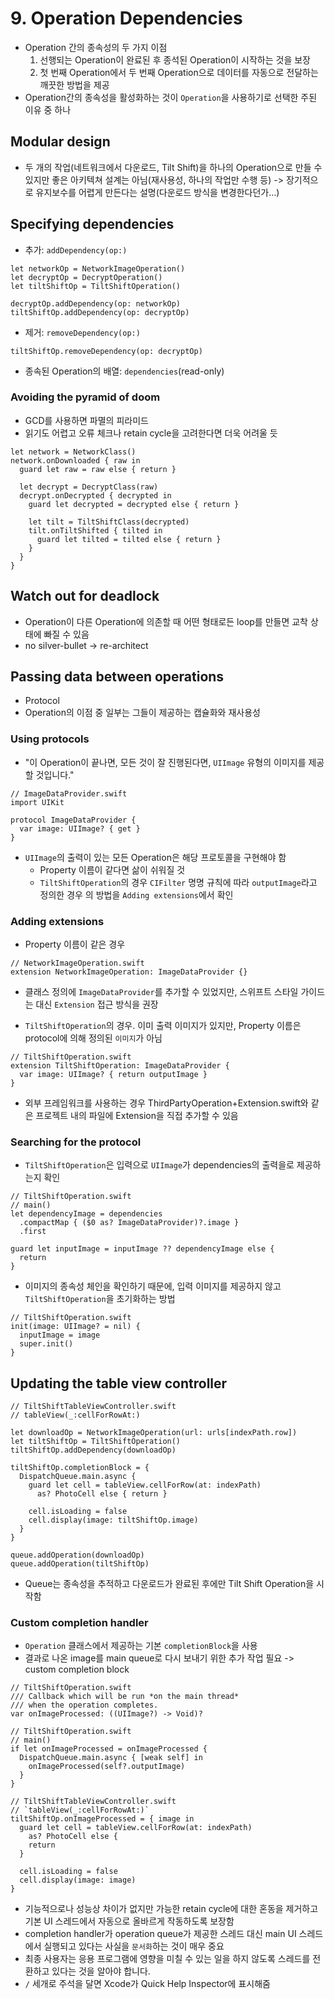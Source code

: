 # 9. Operation Dependencies

* Operation 간의 종속성의 두 가지 이점
	1. 선행되는 Operation이 완료된 후 종석된 Operation이 시작하는 것을 보장
	2. 첫 번째 Operation에서 두 번째 Operation으로 데이터를 자동으로 전달하는 깨끗한 방법을 제공
* Operation간의 종속성을 활성화하는 것이 `Operation`을 사용하기로 선택한 주된 이유 중 하나

## Modular design 

* 두 개의 작업(네트워크에서 다운로드, Tilt Shift)을 하나의 Operation으로 만들 수 있지만 좋은 아키텍쳐 설계는 아님(재사용성, 하나의 작업만 수행 등) -> 장기적으로 유지보수를 어렵게 만든다는 설명(다운로드 방식을 변경한다던가…)

## Specifying dependencies

* 추가: `addDependency(op:)`
```
let networkOp = NetworkImageOperation()
let decryptOp = DecryptOperation()
let tiltShiftOp = TiltShiftOperation()

decryptOp.addDependency(op: networkOp)
tiltShiftOp.addDependency(op: decryptOp)
```
* 제거: `removeDependency(op:)`
```
tiltShiftOp.removeDependency(op: decryptOp)
```
* 종속된 Operation의 배열: `dependencies`(read-only)

### Avoiding the pyramid of doom

* GCD를 사용하면 파멸의 피라미드
* 읽기도 어렵고 오류 체크나 retain cycle을 고려한다면 더욱 어려울 듯
```
let network = NetworkClass()
network.onDownloaded { raw in
  guard let raw = raw else { return }

  let decrypt = DecryptClass(raw)
  decrypt.onDecrypted { decrypted in
    guard let decrypted = decrypted else { return }
    
    let tilt = TiltShiftClass(decrypted)
    tilt.onTiltShifted { tilted in
      guard let tilted = tilted else { return }
    }
  }
}
```

## Watch out for deadlock

* Operation이 다른 Operation에 의존할 때 어떤 형태로든 loop를 만들면 교착 상태에 빠질 수 있음
* no silver-bullet -> re-architect

## Passing data between operations

* Protocol
* Operation의 이점 중 일부는 그들이 제공하는 캡슐화와 재사용성

### Using protocols

* "이 Operation이 끝나면, 모든 것이 잘 진행된다면, `UIImage` 유형의 이미지를 제공할 것입니다."
```
// ImageDataProvider.swift
import UIKit

protocol ImageDataProvider {
  var image: UIImage? { get }
}
```

* `UIImage`의 출력이 있는 모든 Operation은 해당 프로토콜을 구현해야 	함
	* Property 이름이 같다면 삶이 쉬워질 것
	* `TiltShiftOperation`의 경우 `CIFilter` 명명 규칙에 따라 `outputImage`라고 정의한 경우 의 방법을 `Adding extensions`에서 확인

### Adding extensions

* Property 이름이 같은 경우
```
// NetworkImageOperation.swift
extension NetworkImageOperation: ImageDataProvider {}
```
* 클래스 정의에 `ImageDataProvider`를 추가할 수 있었지만, 스위프트 스타일 가이드는 대신 `Extension` 접근 방식을 권장

* `TiltShiftOperation`의 경우. 이미 출력 이미지가 있지만, Property 이름은 protocol에 의해 정의된 `이미지`가 아님
```
// TiltShiftOperation.swift
extension TiltShiftOperation: ImageDataProvider {
  var image: UIImage? { return outputImage }
}
```

* 외부 프레임워크를 사용하는 경우 ThirdPartyOperation+Extension.swift와 같은 프로젝트 내의 파일에 Extension을 직접 추가할 수 있음

### Searching for the protocol

* `TiltShiftOperation`은 입력으로 `UIImage`가 dependencies의 출력을로 제공하는지 확인
```
// TiltShiftOperation.swift
// main()
let dependencyImage = dependencies
  .compactMap { ($0 as? ImageDataProvider)?.image }
  .first

guard let inputImage = inputImage ?? dependencyImage else {
  return
}
```

* 이미지의 종속성 체인을 확인하기 때문에, 입력 이미지를 제공하지 않고 `TiltShiftOperation`을 초기화하는 방법
```
// TiltShiftOperation.swift
init(image: UIImage? = nil) {
  inputImage = image
  super.init()
}
```


## Updating the table view controller

```
// TiltShiftTableViewController.swift
// tableView(_:cellForRowAt:)

let downloadOp = NetworkImageOperation(url: urls[indexPath.row])
let tiltShiftOp = TiltShiftOperation()
tiltShiftOp.addDependency(downloadOp)
```

```
tiltShiftOp.completionBlock = {
  DispatchQueue.main.async {
    guard let cell = tableView.cellForRow(at: indexPath) 
      as? PhotoCell else { return }

    cell.isLoading = false
    cell.display(image: tiltShiftOp.image)
  }
}
```

```
queue.addOperation(downloadOp)
queue.addOperation(tiltShiftOp)
```
* Queue는 종속성을 추적하고 다운로드가 완료된 후에만 Tilt Shift Operation을 시작함

### Custom completion handler

*  `Operation` 클래스에서 제공하는 기본 `completionBlock`을 사용
* 결과로 나온 image를 main queue로 다시 보내기 위한 추가 작업 필요 -> custom completion block
```
// TiltShiftOperation.swift
/// Callback which will be run *on the main thread* 
/// when the operation completes.
var onImageProcessed: ((UIImage?) -> Void)?
```

```
// TiltShiftOperation.swift
// main()
if let onImageProcessed = onImageProcessed {
  DispatchQueue.main.async { [weak self] in
    onImageProcessed(self?.outputImage)
  }
}
```

```
// TiltShiftTableViewController.swift
// `tableView(_:cellForRowAt:)`
tiltShiftOp.onImageProcessed = { image in
  guard let cell = tableView.cellForRow(at: indexPath) 
    as? PhotoCell else {
    return
  }

  cell.isLoading = false
  cell.display(image: image)
}
```
* 기능적으로나 성능상 차이가 없지만 가능한 retain cycle에 대한 혼동을 제거하고 기본 UI 스레드에서 자동으로 올바르게 작동하도록 보장함
* completion handler가 operation queue가 제공한 스레드 대신 main UI 스레드에서 실행되고 있다는 사실을 `문서화`하는 것이 매우 중요
* 최종 사용자는 응용 프로그램에 영향을 미칠 수 있는 일을 하지 않도록 스레드를 전환하고 있다는 것을 알아야 합니다.
* `/` 세개로 주석을 달면 Xcode가 Quick Help Inspector에 표시해줌
